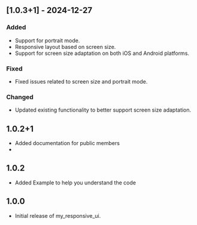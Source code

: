 ## [1.0.3+1] - 2024-12-27
### Added
- Support for portrait mode.
- Responsive layout based on screen size.
- Support for screen size adaptation on both iOS and Android platforms.

### Fixed
- Fixed issues related to screen size and portrait mode.

### Changed
- Updated existing functionality to better support screen size adaptation.


## 1.0.2+1
- Added documentation for public members
- 
## 1.0.2
- Added Example to help you understand the code

## 1.0.0
- Initial release of my_responsive_ui.



